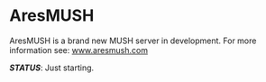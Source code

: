 AresMUSH
========

AresMUSH is a brand new MUSH server in development.  For more information see:  www.aresmush.com

***STATUS***:  Just starting.